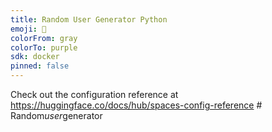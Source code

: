 ```yaml
---
title: Random User Generator Python
emoji: 🚀
colorFrom: gray
colorTo: purple
sdk: docker
pinned: false
---
```


Check out the configuration reference at https://huggingface.co/docs/hub/spaces-config-reference
#   R a n d o m _ u s e r _ g e n e r a t o r  
 